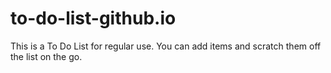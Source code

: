 # to-do-list-github.io
This is a To Do List for regular use. You can add items and scratch them off the list on the go.
